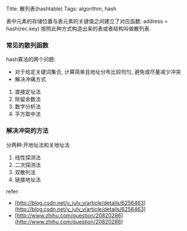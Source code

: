Title: 散列表(hashtable)
Tags: algorithm, hash

表中元素的存储位置与表元素的关键值之间建立了对应函数:
address = hash(rec.key)
按照此种方式构造出来的表或者结构叫做散列表.

### 常见的散列函数

hash算法的两个问题:

- 对于给定关键词集合, 计算简单且地址分布比较均匀, 避免或尽量减少冲突 
- 解决冲痛方式

1. 直接定址法
2. 除留余数法
3. 数字分析法
4. 平方取中法

### 解决冲突的方法
分两种:开地址法和关地址法

1. 线性探测法
2. 二次探测法
3. 双散列法
4. 链接地址法

refer:

- [http://blog.csdn.net/v_july_v/article/details/6256463](http://blog.csdn.net/v_july_v/article/details/6256463)
- [http://www.zhihu.com/question/20820286](http://www.zhihu.com/question/20820286)
